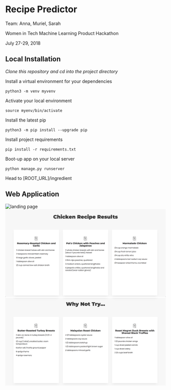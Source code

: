# Recipe Predictor
Team: Anna, Muriel, Sarah

Women in Tech Machine Learning Product Hackathon

July 27-29, 2018

## Local Installation

*Clone this repository and cd into the project directory*


Install a virtual environment for your dependencies

    python3 -m venv myvenv

Activate your local environment

    source myenv/bin/activate

Install the latest pip

    python3 -m pip install --upgrade pip

Install project requirements

    pip install -r requirements.txt

Boot-up app on your local server

    python manage.py runserver
  
Head to [ROOT_URL]/ingredient

## Web Application
![landing page](readme_assets/images/landing-page.png "Landing Page")
![chicken results](readme_assets/images/main-results.png "Chicken Results")
![chicken alternate results](readme_assets/images/trial-results.png "Alternate Chicken Results")

